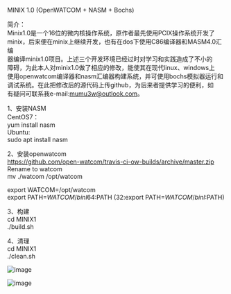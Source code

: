 MINIX 1.0 (OpenWATCOM + NASM + Bochs)  
  
简介：  
  Minix1.0是一个16位的微内核操作系统，原作者最先使用PCIX操作系统开发了  
minix，后来便在minix上继续开发，也有在dos下使用C86编译器和MASM4.0汇编  
器编译minix1.0项目。上述三个开发环境已经过时对学习和实践造成了不小的  
障碍，为此本人对minix1.0做了相应的修改，能使其在现代linux、windows上  
使用openwatcom编译器和nasm汇编器构建系统，并可使用bochs模拟器运行和  
调试系统。在此把修改后的源代码上传github，为后来者提供学习的便利，如  
有疑问可联系我e-mail:mumu3w@outlook.com。  
  
1、安装NASM  
  CentOS7：  
  yum install nasm  
  Ubuntu:  
  sudo apt install nasm  
  
2、安装openwatcom  
  https://github.com/open-watcom/travis-ci-ow-builds/archive/master.zip  
  Rename to watcom  
  mv ./watcom /opt/watcom  
    
  export WATCOM=/opt/watcom  
  export PATH=$WATCOM/binl64:$PATH (32:export PATH=$WATCOM/binl:$PATH)  
    
3、构建  
  cd MINIX1  
  ./build.sh  
    
4、清理  
  cd MINIX1  
  ./clean.sh  

![image](https://github.com/mumu3w/MINIX1/blob/master/tools/2.PNG)

![image](https://github.com/mumu3w/MINIX1/blob/master/tools/1.PNG)
